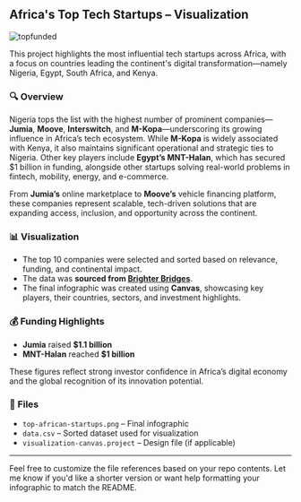 ## Africa's Top Tech Startups – Visualization

![topfunded](https://example.com/image.png)


This project highlights the most influential tech startups across Africa, with a focus on countries leading the continent's digital transformation—namely Nigeria, Egypt, South Africa, and Kenya.

### 🔍 Overview

Nigeria tops the list with the highest number of prominent companies—**Jumia**, **Moove**, **Interswitch**, and **M-Kopa**—underscoring its growing influence in Africa’s tech ecosystem. While **M-Kopa** is widely associated with Kenya, it also maintains significant operational and strategic ties to Nigeria. Other key players include **Egypt’s MNT-Halan**, which has secured \$1 billion in funding, alongside other startups solving real-world problems in fintech, mobility, energy, and e-commerce.

From **Jumia’s** online marketplace to **Moove’s** vehicle financing platform, these companies represent scalable, tech-driven solutions that are expanding access, inclusion, and opportunity across the continent.

### 📊 Visualization

* The top 10 companies were selected and sorted based on relevance, funding, and continental impact.
* The data was **sourced from [Brighter Bridges](https://brighterbridges.com)**.
* The final infographic was created using **Canvas**, showcasing key players, their countries, sectors, and investment highlights.

### 💰 Funding Highlights

* **Jumia** raised **\$1.1 billion**
* **MNT-Halan** reached **\$1 billion**

These figures reflect strong investor confidence in Africa’s digital economy and the global recognition of its innovation potential.

### 📁 Files

* `top-african-startups.png` – Final infographic
* `data.csv` – Sorted dataset used for visualization
* `visualization-canvas.project` – Design file (if applicable)

---

Feel free to customize the file references based on your repo contents. Let me know if you'd like a shorter version or want help formatting your infographic to match the README.
